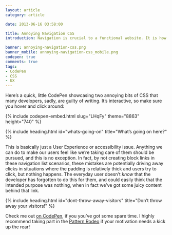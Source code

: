 ```yaml
---
layout: article
category: article

date: 2013-06-16 03:58:00

title: Annoying Navigation CSS
introduction: Navigation is crucial to a functional website. It is how your users find the information they're after; get it right, and your users are happy—get it wrong, and they go insane!

banner: annoying-navigation-css.png
banner_mobile: annoying-navigation-css_mobile.png
codepen: true
comments: true
tags:
- CodePen
- CSS
- UX
---
```


Here’s a quick, little CodePen showcasing two annoying bits of CSS that many developers, sadly, are guilty of writing. It’s interactive, so make sure you hover and click around:

{% include codepen-embed.html slug="LHqFy" theme="8863" height="740" %}

{% include heading.html id="whats-going-on" title="What’s going on here?" %}

This is basically just a User Experience or accessibility issue. Anything we can do to make our users feel like we’re taking care of them should be pursued, and this is no exception. In fact, by not creating block links in these navigation list scenarios, these mistakes are potentially driving away clicks in situations where the padding is relatively thick and users try to click, but nothing happens. The everyday user doesn’t *know* that the developer has forgotten to do this for them, and could easily think that the intended purpose was nothing, when in fact we’ve got some juicy content behind that link.

{% include heading.html id="dont-throw-away-visitors" title="Don’t throw away your visitors!" %}

Check me out [on CodePen](http://codepen.io/chrisburnell "Chris Burnell on Codepen"), if you you’ve got some spare time. I highly recommend taking part in the [Pattern Rodeo](http://blog.codepen.io/rodeo/ "The Pattern Rodeo") if your motivation needs a kick up the rear!

